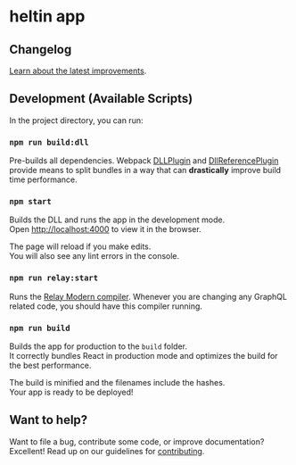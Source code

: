 # heltin app

## Changelog

[Learn about the latest improvements](CHANGELOG.md).

## Development (Available Scripts)

In the project directory, you can run:

### `npm run build:dll`

Pre-builds all dependencies. Webpack [DLLPlugin](https://webpack.js.org/plugins/dll-plugin/) and [DllReferencePlugin](https://webpack.js.org/plugins/dll-plugin/#dllreferenceplugin) provide means to split bundles in a way that can **drastically** improve build time performance.

### `npm start`

Builds the DLL and runs the app in the development mode.<br>
Open [http://localhost:4000](http://localhost:4000) to view it in the browser.

The page will reload if you make edits.<br>
You will also see any lint errors in the console.

### `npm run relay:start`

Runs the [Relay Modern compiler](https://relay.dev/docs/en/compiler-architecture). Whenever you are changing any GraphQL related code, you should have this compiler running.

### `npm run build`

Builds the app for production to the `build` folder.<br>
It correctly bundles React in production mode and optimizes the build for the best performance.

The build is minified and the filenames include the hashes.<br>
Your app is ready to be deployed!

## Want to help?

Want to file a bug, contribute some code, or improve documentation? Excellent! Read up on our
guidelines for [contributing](CONTRIBUTING.md).
